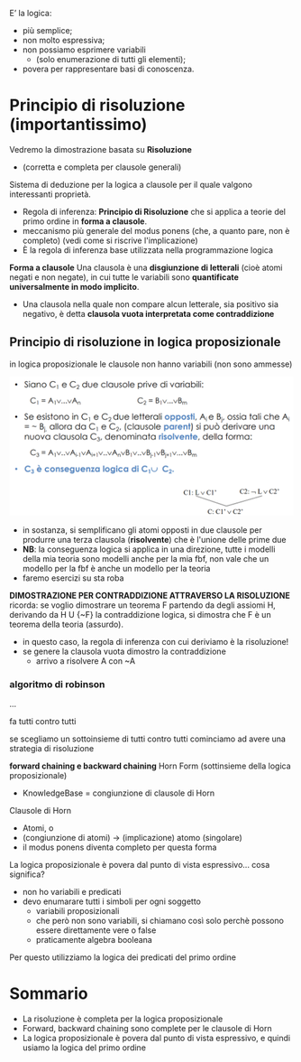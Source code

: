 E’ la logica:
- più semplice;
- non molto espressiva;
- non possiamo esprimere variabili 
    - (solo enumerazione di tutti gli elementi);
- povera per rappresentare basi di conoscenza.


# Principio di risoluzione (importantissimo)
Vedremo la dimostrazione basata su **Risoluzione**
- (corretta e completa per clausole generali)

Sistema di deduzione per la logica a clausole per il quale valgono interessanti proprietà.
- Regola di inferenza: **Principio di Risoluzione** che si applica a teorie del primo ordine in **forma a clausole**. 
- meccanismo più generale del modus ponens (che, a quanto pare, non è completo) (vedi come si riscrive l'implicazione)
- È la regola di inferenza base utilizzata nella programmazione logica

**Forma a clausole**
Una clausola è una **disgiunzione di letterali** (cioè atomi negati e non negate), in cui tutte le variabili sono **quantificate universalmente in modo implicito**. 
- Una clausola nella quale non compare alcun letterale, sia positivo sia negativo, è detta **clausola vuota interpretata come contraddizione**

## Principio di risoluzione in logica proposizionale
in logica proposizionale le clausole non hanno variabili (non sono ammesse)

![alt text](immagini/principio_di_risoluzione.png)
- in sostanza, si semplificano gli atomi opposti in due clausole per produrre una terza clausola (**risolvente**) che è l'unione delle prime due
- **NB**: la conseguenza logica si applica in una direzione, tutte i modelli della mia teoria sono modelli anche per la mia fbf, non vale che un modello per la fbf è anche un modello per la teoria
- faremo esercizi su sta roba

**DIMOSTRAZIONE PER CONTRADDIZIONE ATTRAVERSO LA RISOLUZIONE**
ricorda: se voglio dimostrare un teorema F partendo da degli assiomi H, derivando da H U {~F} la contraddizione logica, si dimostra che F è un teorema della teoria (assurdo).
- in questo caso, la regola di inferenza con cui deriviamo è la risoluzione!
- se genere la clausola vuota dimostro la contraddizione
    - arrivo a risolvere A con ~A 

### algoritmo di robinson

...

fa tutti contro tutti

se scegliamo un sottoinsieme di tutti contro tutti cominciamo ad avere una strategia di risoluzione

**forward chaining e backward chaining**
Horn Form (sottinsieme della logica proposizionale)
- KnowledgeBase = congiunzione di clausole di Horn

Clausole di Horn
- Atomi, o
- (congiunzione di atomi) -> (implicazione) atomo (singolare)
- il modus ponens diventa completo per questa forma




La logica proposizionale è povera dal punto di vista espressivo... cosa significa?
- non ho variabili e predicati
- devo enumarare tutti i simboli per ogni soggetto 
    - variabili proposizionali
    - che però non sono variabili, si chiamano così solo perchè possono essere direttamente vere o false
    - praticamente algebra booleana

Per questo utilizziamo la logica dei predicati del primo ordine





# Sommario
- La risoluzione è completa per la logica proposizionale
- Forward, backward chaining sono complete per le clausole di Horn
- La logica proposizionale è povera dal punto di vista espressivo, e quindi usiamo la logica del primo ordine